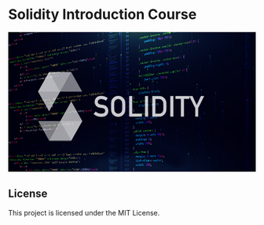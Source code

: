 # Solidity Introduction Course

![Cover](./cover.jpg)

## License

This project is licensed under the MIT License.
